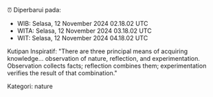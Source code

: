 ⏰ Diperbarui pada:
- WIB: Selasa, 12 November 2024 02.18.02 UTC
- WITA: Selasa, 12 November 2024 03.18.02 UTC
- WIT: Selasa, 12 November 2024 04.18.02 UTC

Kutipan Inspiratif:
"There are three principal means of acquiring knowledge... observation of nature, reflection, and experimentation. Observation collects facts; reflection combines them; experimentation verifies the result of that combination."


Kategori: nature

